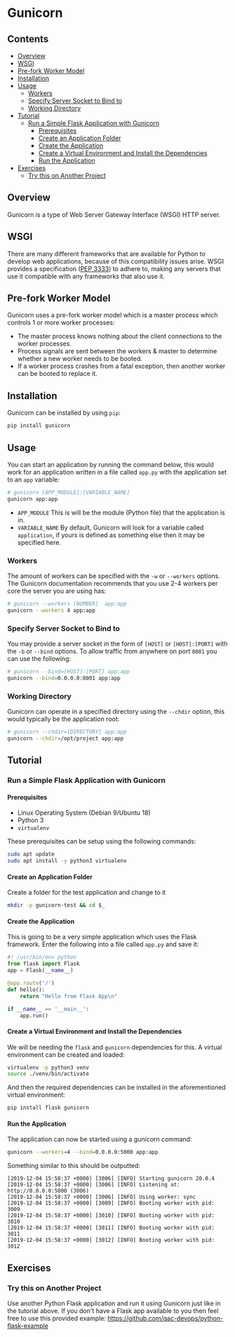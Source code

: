 # Gunicorn

<!--TOC_START-->
## Contents
- [Overview](#overview)
- [WSGI](#wsgi)
- [Pre-fork Worker Model](#prefork-worker-model)
- [Installation](#installation)
- [Usage](#usage)
	- [Workers](#workers)
	- [Specify Server Socket to Bind to](#specify-server-socket-to-bind-to)
	- [Working Directory](#working-directory)
- [Tutorial](#tutorial)
	- [Run a Simple Flask Application with Gunicorn](#run-a-simple-flask-application-with-gunicorn)
		- [Prerequisites](#prerequisites)
		- [Create an Application Folder](#create-an-application-folder)
		- [Create the Application](#create-the-application)
		- [Create a Virtual Environment and Install the Dependencies](#create-a-virtual-environment-and-install-the-dependencies)
		- [Run the Application](#run-the-application)
- [Exercises](#exercises)
	- [Try this on Another Project](#try-this-on-another-project)

<!--TOC_END-->
## Overview
Gunicorn is a type of Web Server Gateway Interface (WSGI) HTTP server.

## WSGI
There are many different frameworks that are available for Python to develop web applications, because of this compatibility issues arise.
WSGI provides a specification ([PEP 3333](https://www.python.org/dev/peps/pep-3333)) to adhere to, making any servers that use it compatible with any frameworks that also use it.

## Pre-fork Worker Model
Gunicorn uses a pre-fork worker model which is a master process which controls 1 or more worker processes:
- The master process knows nothing about the client connections to the worker processes.
- Process signals are sent between the workers & master to determine whether a new worker needs to be booted.
- If a worker process crashes from a fatal exception, then another worker can be booted to replace it.

## Installation
Gunicorn can be installed by using `pip`:
```bash
pip install gunicorn
```

## Usage
You can start an application by running the command below, this would work for an application written in a file called `app.py` with the application set to an `app` variable:
```bash
# gunicorn [APP_MODULE]:[VARIABLE_NAME]
gunicorn app:app 
```
- `APP_MODULE`
  This is will be the module (Python file) that the application is in.
- `VARIABLE_NAME`
  By default, Gunicorn will look for a variable called `application`, if yours is defined as something else then it may be specified here.

### Workers
The amount of workers can be specified with the `-w` or `--workers` options.
The Gunicorn documentation recommends that you use 2-4 workers per core the server you are using has:
```bash
# gunicorn --workers [NUMBER]  app:app
gunicorn --workers 4 app:app
```

### Specify Server Socket to Bind to
You may provide a server socket in the form of `[HOST]` or `[HOST]:[PORT]` with the `-b` or `--bind` options.
To allow traffic from anywhere on port `8001` you can use the following:
```bash
# gunicorn --bind=[HOST]:[PORT] app:app
gunicorn --bind=0.0.0.0:8001 app:app
```

### Working Directory
Gunicorn can operate in a specified directory using the `--chdir` option, this would typically be the application root:
```bash
# gunicorn --chdir=[DIRECTORY] app:app
gunicorn --chdir=/opt/project app:app
```

## Tutorial

### Run a Simple Flask Application with Gunicorn

#### Prerequisites
- Linux Operating System (Debian 9/Ubuntu 18)
- Python 3
- `virtualenv`

These prerequisites can be setup using the following commands:
```bash
sudo apt update
sudo apt install -y python3 virtualenv
```

#### Create an Application Folder
Create a folder for the test application and change to it
```bash
mkdir -p gunicorn-test && cd $_
```

#### Create the Application
This is going to be a very simple application which uses the Flask framework.
Enter the following into a file called `app.py` and save it:
```python
#! /usr/bin/env python
from flask import Flask
app = Flask(__name__)

@app.route('/')
def hello():
    return "Hello from Flask App\n"

if __name__ == '__main__':
    app.run()
```

#### Create a Virtual Environment and Install the Dependencies
We will be needing the `flask` and `gunicorn` dependencies for this.
A virtual environment can be created and loaded:
```bash
virtualenv -p python3 venv
source ./venv/bin/activate
```
And then the required dependencies can be installed in the aforementioned virtual environment:
```bash
pip install flask gunicorn
```

#### Run the Application
The application can now be started using a gunicorn command:
```bash
gunicorn --workers=4 --bind=0.0.0.0:5000 app:app
```
Something similar to this should be outputted:
```text
[2019-12-04 15:58:37 +0000] [3006] [INFO] Starting gunicorn 20.0.4
[2019-12-04 15:58:37 +0000] [3006] [INFO] Listening at: http://0.0.0.0:5000 (3006)
[2019-12-04 15:58:37 +0000] [3006] [INFO] Using worker: sync
[2019-12-04 15:58:37 +0000] [3009] [INFO] Booting worker with pid: 3009
[2019-12-04 15:58:37 +0000] [3010] [INFO] Booting worker with pid: 3010
[2019-12-04 15:58:37 +0000] [3011] [INFO] Booting worker with pid: 3011
[2019-12-04 15:58:37 +0000] [3012] [INFO] Booting worker with pid: 3012
```

## Exercises

### Try this on Another Project
Use another Python Flask application and run it using Gunicorn just like in the tutorial above.
If you don't have a Flask app available to you then feel free to use this provided example: https://github.com/qac-devops/python-flask-example
